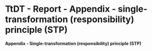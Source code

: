 
# TtDT - Report - Appendix - single-transformation (responsibility) principle (STP)



**Appendix - Single-transformation (responsibility) principle (STP)**

